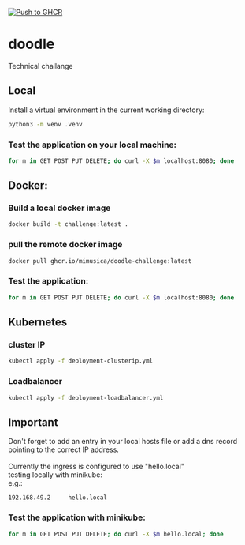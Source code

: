[![Push to GHCR](https://github.com/mimusica/doodle/actions/workflows/main.yml/badge.svg)](https://github.com/mimusica/doodle/actions/workflows/main.yml)

# doodle
Technical challange

## Local
Install a virtual environment in the current working directory:
```bash
python3 -m venv .venv
```
### Test the application on your local machine:
```bash
for m in GET POST PUT DELETE; do curl -X $m localhost:8080; done
```

## Docker:
### Build a local docker image
```bash
docker build -t challenge:latest .
```

### pull the remote docker image
```bash
docker pull ghcr.io/mimusica/doodle-challenge:latest
```

### Test the application:
```bash
for m in GET POST PUT DELETE; do curl -X $m localhost:8080; done
```

## Kubernetes
### cluster IP
```bash
kubectl apply -f deployment-clusterip.yml
```

### Loadbalancer
```bash
kubectl apply -f deployment-loadbalancer.yml
```


## Important
Don't forget to add an entry in your local hosts file or add a dns record pointing to the correct IP address.
<br><br>
Currently the ingress is configured to use "hello.local"<br>
testing locally with minikube:<br>
e.g.:
```angular2html
192.168.49.2     hello.local
```

### Test the application with minikube:
```bash
for m in GET POST PUT DELETE; do curl -X $m hello.local; done
```
